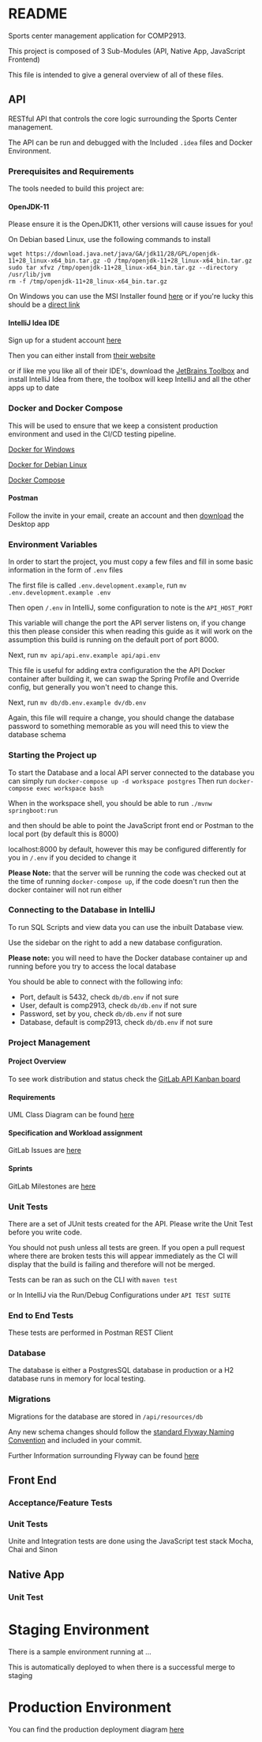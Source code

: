# README

Sports center management application for COMP2913.

This project is composed of 3 Sub-Modules (API, Native App, JavaScript Frontend)

This file is intended to give a general overview of all of these files.

## API

RESTful API that controls the core logic surrounding the Sports Center management.

The API can be run and debugged with the Included `.idea` files and Docker Environment.

### Prerequisites and Requirements

The tools needed to build this project are:

#### OpenJDK-11

Please ensure it is the OpenJDK11, other versions will cause issues for you!

On Debian based Linux, use the following commands to install

```shell script
wget https://download.java.net/java/GA/jdk11/28/GPL/openjdk-11+28_linux-x64_bin.tar.gz -O /tmp/openjdk-11+28_linux-x64_bin.tar.gz
sudo tar xfvz /tmp/openjdk-11+28_linux-x64_bin.tar.gz --directory /usr/lib/jvm
rm -f /tmp/openjdk-11+28_linux-x64_bin.tar.gz
```

On Windows you can use the MSI Installer found [here](https://developers.redhat.com/products/openjdk/download)
or if you're lucky this should be a [direct link](https://developers.redhat.com/download-manager/file/java-11-openjdk-11.0.6.10-2.windows.redhat.x86_64.msi)


#### IntelliJ Idea IDE

Sign up for a student account [here](https://www.jetbrains.com/student/)

Then you can either install from [their website](https://www.jetbrains.com/idea/)

or if like me you
like all of their IDE's, download the [JetBrains Toolbox](https://www.jetbrains.com/toolbox-app/) and install
IntelliJ Idea from there, the toolbox will keep IntelliJ and all the other apps up to date

### Docker and Docker Compose

This will be used to ensure that we keep a consistent production environment
and used in the CI/CD testing pipeline.

[Docker for Windows](https://docs.docker.com/docker-for-windows/install/)

[Docker for Debian Linux](https://docs.docker.com/install/linux/docker-ce/ubuntu/)

[Docker Compose](https://docs.docker.com/compose/install/)

#### Postman

Follow the invite in your email, create an account and then [download](https://www.postman.com/downloads/) the Desktop app

### Environment Variables

In order to start the project, you must copy a few files and fill in some basic information in the form of `.env` files

The first file is called `.env.development.example`, run `mv .env.development.example .env`

Then open `/.env` in IntelliJ, some configuration to note is the `API_HOST_PORT`

This variable will change the port the API server listens on, if you change this then
please consider this when reading this guide as it will work on the assumption
this build is running on the default port of port 8000.

Next, run `mv api/api.env.example api/api.env`

This file is useful for adding extra configuration the the API Docker container
after building it, we can swap the Spring Profile and Override config, but
generally you won't need to change this.

Next, run `mv db/db.env.example dv/db.env`

Again, this file will require a change, you should change the database
password to something memorable as you will need this to view the database schema

### Starting the Project up

To start the Database and a local API server connected to the database you can simply run `docker-compose up -d workspace postgres`
Then run `docker-compose exec workspace bash`

When in the workspace shell, you should be able to run `./mvnw springboot:run`

and then should be able to point the JavaScript front end or Postman to the local port (by default this is 8000)

localhost:8000 by default, however this may be configured differently for you in `/.env` if you decided to change it

**Please Note:** that the server will be running the code was checked out at the time of running `docker-compose up`, if the code doesn't run then the docker container will not run either

### Connecting to the Database in IntelliJ

To run SQL Scripts and view data you can use the inbuilt Database view.

Use the sidebar on the right to add a new database configuration.

**Please note:** you will need to have the Docker database container up and running before you try to access the local database

You should be able to connect with the following info:
- Port, default is 5432, check `db/db.env` if not sure
- User, default is comp2913, check `db/db.env` if not sure
- Password, set by you, check `db/db.env` if not sure
- Database, default is comp2913, check `db/db.env` if not sure

### Project Management

#### Project Overview

To see work distribution and status check the [GitLab API Kanban board](https://gitlab.com/sgarwood/comp2913-sports-centre-management-project/-/boards/1552867)

#### Requirements

UML Class Diagram can be found [here](https://drive.google.com/drive/folders/1qaHaNSR7rIn5w9SIfkEccdTDHShAKLuu)

#### Specification and Workload assignment

GitLab Issues are [here](https://gitlab.com/sgarwood/comp2913-sports-centre-management-project/issues)

#### Sprints

GitLab Milestones are [here](https://gitlab.com/sgarwood/comp2913-sports-centre-management-project/-/milestones)

### Unit Tests

There are a set of JUnit tests created for the API. Please write the Unit Test before you write code.

You should not push unless all tests are green. If you open a pull request where there are broken tests
this will appear immediately as the CI will display that the build is failing and therefore will not be
merged.

Tests can be ran as such on the CLI with `maven test`

or In IntelliJ via the Run/Debug Configurations under `API TEST SUITE`

### End to End Tests

These tests are performed in Postman REST Client

### Database

The database is either a PostgresSQL database in production or a H2 database runs in memory for
local testing.

### Migrations

Migrations for the database are stored in `/api/resources/db`

Any new schema changes should follow the [standard Flyway Naming Convention](https://flywaydb.org/documentation/migrations#naming) and included in your commit.

Further Information surrounding Flyway can be found [here](https://flywaydb.org/documentation/migrations#overview)


## Front End

### Acceptance/Feature Tests

### Unit Tests

Unite and Integration tests are done using the JavaScript test stack Mocha, Chai and Sinon

## Native App


### Unit Test



# Staging Environment

There is a sample environment running at ...

This is automatically deployed to when there is a successful merge to staging

# Production Environment

You can find the production deployment diagram [here](https://www.draw.io/#G1YYV0_hLkMsQqtDgw5gjmA94cBizx8cLn)
